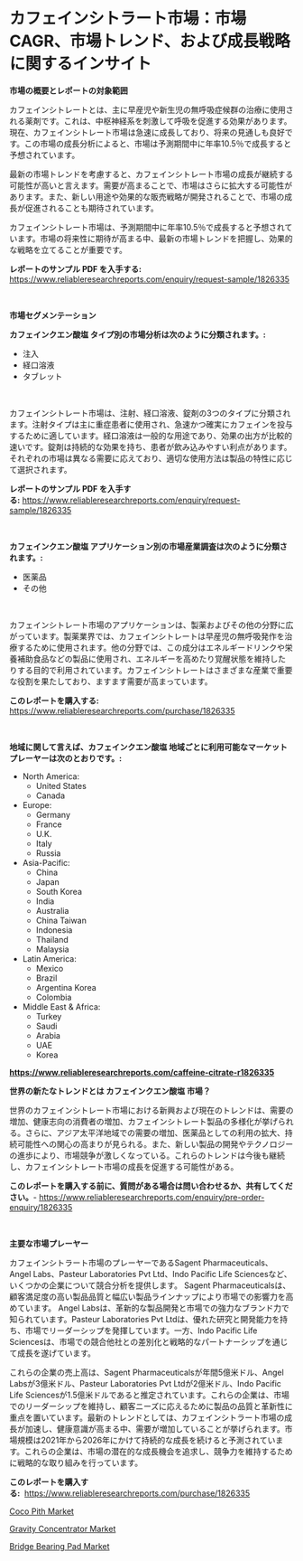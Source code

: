 <p><h1>カフェインシトラート市場：市場CAGR、市場トレンド、および成長戦略に関するインサイト</h1></p><p><strong>市場の概要とレポートの対象範囲</strong></p>
<p><p>カフェインシトレートとは、主に早産児や新生児の無呼吸症候群の治療に使用される薬剤です。これは、中枢神経系を刺激して呼吸を促進する効果があります。現在、カフェインシトレート市場は急速に成長しており、将来の見通しも良好です。この市場の成長分析によると、市場は予測期間中に年率10.5％で成長すると予想されています。</p><p>最新の市場トレンドを考慮すると、カフェインシトレート市場の成長が継続する可能性が高いと言えます。需要が高まることで、市場はさらに拡大する可能性があります。また、新しい用途や効果的な販売戦略が開発されることで、市場の成長が促進されることも期待されています。</p><p>カフェインシトレート市場は、予測期間中に年率10.5％で成長すると予想されています。市場の将来性に期待が高まる中、最新の市場トレンドを把握し、効果的な戦略を立てることが重要です。</p></p>
<p><strong>レポートのサンプル PDF を入手する:</strong> <a href="https://www.reliableresearchreports.com/enquiry/request-sample/1826335">https://www.reliableresearchreports.com/enquiry/request-sample/1826335</a></p>
<p>&nbsp;</p>
<p><strong>市場セグメンテーション</strong></p>
<p><strong>カフェインクエン酸塩 タイプ別の市場分析は次のように分類されます。:</strong></p>
<p><ul><li>注入</li><li>経口溶液</li><li>タブレット</li></ul></p>
<p>&nbsp;</p>
<p><p>カフェインシトレート市場は、注射、経口溶液、錠剤の3つのタイプに分類されます。注射タイプは主に重症患者に使用され、急速かつ確実にカフェインを投与するために適しています。経口溶液は一般的な用途であり、効果の出方が比較的速いです。錠剤は持続的な効果を持ち、患者が飲み込みやすい利点があります。それぞれの市場は異なる需要に応えており、適切な使用方法は製品の特性に応じて選択されます。</p></p>
<p><strong>レポートのサンプル PDF を入手する:</strong>&nbsp;<a href="https://www.reliableresearchreports.com/enquiry/request-sample/1826335">https://www.reliableresearchreports.com/enquiry/request-sample/1826335</a></p>
<p>&nbsp;</p>
<p><strong> カフェインクエン酸塩 アプリケーション別の市場産業調査は次のように分類されます。:</strong></p>
<p><ul><li>医薬品</li><li>その他</li></ul></p>
<p>&nbsp;</p>
<p><p>カフェインシトレート市場のアプリケーションは、製薬およびその他の分野に広がっています。製薬業界では、カフェインシトレートは早産児の無呼吸発作を治療するために使用されます。他の分野では、この成分はエネルギードリンクや栄養補助食品などの製品に使用され、エネルギーを高めたり覚醒状態を維持したりする目的で利用されています。カフェインシトレートはさまざまな産業で重要な役割を果たしており、ますます需要が高まっています。</p></p>
<p><strong>このレポートを購入する:</strong>&nbsp; <a href="https://www.reliableresearchreports.com/purchase/1826335">https://www.reliableresearchreports.com/purchase/1826335</a></p>
<p>&nbsp;</p>
<p><strong>地域に関して言えば、カフェインクエン酸塩 地域ごとに利用可能なマーケットプレーヤーは次のとおりです。:</strong></p>
<p><ul>
    <li>
        North America:
        <ul>
            <li>United States</li>
            <li>Canada</li>
        </ul>
    </li>
    <li>
        Europe:
        <ul>
            <li>Germany</li>
            <li>France</li>
            <li>U.K.</li>
            <li>Italy</li>
            <li>Russia</li>
        </ul>
    </li>
    <li>
        Asia-Pacific:
        <ul>
            <li>China</li>
            <li>Japan</li>
            <li>South Korea</li>
            <li>India</li>
            <li>Australia</li>
            <li>China Taiwan</li>
            <li>Indonesia</li>
            <li>Thailand</li>
            <li>Malaysia</li>
        </ul>
    </li>
    <li>
        Latin America:
        <ul>
            <li>Mexico</li>
            <li>Brazil</li>
            <li>Argentina Korea</li>
            <li>Colombia</li>
        </ul>
    </li>
    <li>
        Middle East & Africa:
        <ul>
            <li>Turkey</li>
            <li>Saudi</li>
            <li>Arabia</li>
            <li>UAE</li>
            <li>Korea</li>
        </ul>
    </li>
    </ul></p>
<p><strong><a href="https://www.reliableresearchreports.com/caffeine-citrate-r1826335">https://www.reliableresearchreports.com/caffeine-citrate-r1826335</a></strong>&nbsp;</p>
<p><strong>世界の新たなトレンドとは カフェインクエン酸塩 市場？</strong></p>
<p><p>世界のカフェインシトレート市場における新興および現在のトレンドは、需要の増加、健康志向の消費者の増加、カフェインシトレート製品の多様化が挙げられる。さらに、アジア太平洋地域での需要の増加、医薬品としての利用の拡大、持続可能性への関心の高まりが見られる。また、新しい製品の開発やテクノロジーの進歩により、市場競争が激しくなっている。これらのトレンドは今後も継続し、カフェインシトレート市場の成長を促進する可能性がある。</p></p>
<p><strong>このレポートを購入する前に、質問がある場合は問い合わせるか、共有してください。</strong>- <a href="https://www.reliableresearchreports.com/enquiry/pre-order-enquiry/1826335">https://www.reliableresearchreports.com/enquiry/pre-order-enquiry/1826335</a></p>
<p>&nbsp;</p>
<p><strong>主要な市場プレーヤー</strong></p>
<p><p>カフェインシトラート市場のプレーヤーであるSagent Pharmaceuticals、Angel Labs、Pasteur Laboratories Pvt Ltd、Indo Pacific Life Sciencesなど、いくつかの企業について競合分析を提供します。 Sagent Pharmaceuticalsは、顧客満足度の高い製品品質と幅広い製品ラインナップにより市場での影響力を高めています。 Angel Labsは、革新的な製品開発と市場での強力なブランド力で知られています。Pasteur Laboratories Pvt Ltdは、優れた研究と開発能力を持ち、市場でリーダーシップを発揮しています。一方、Indo Pacific Life Sciencesは、市場での競合他社との差別化と戦略的なパートナーシップを通じて成長を遂げています。</p><p>これらの企業の売上高は、Sagent Pharmaceuticalsが年間5億米ドル、Angel Labsが3億米ドル、Pasteur Laboratories Pvt Ltdが2億米ドル、Indo Pacific Life Sciencesが1.5億米ドルであると推定されています。これらの企業は、市場でのリーダーシップを維持し、顧客ニーズに応えるために製品の品質と革新性に重点を置いています。最新のトレンドとしては、カフェインシトラート市場の成長が加速し、健康意識が高まる中、需要が増加していることが挙げられます。市場規模は2021年から2026年にかけて持続的な成長を続けると予測されています。これらの企業は、市場の潜在的な成長機会を追求し、競争力を維持するために戦略的な取り組みを行っています。</p></p>
<p><strong>このレポートを購入する:</strong>&nbsp;&nbsp;<a href="https://www.reliableresearchreports.com/purchase/1826335">https://www.reliableresearchreports.com/purchase/1826335</a></p>
<p><p><a href="https://www.linkedin.com/pulse/coco-pith-market-size-reflecting-forecast-till-2031-type-zc0df?trackingId=ogQZQ%2BhgLDHwtdlqr%2FaD%2Fw%3D%3D">Coco Pith Market</a></p><p><a href="https://github.com/ruddyyedelwadw/Market-Research-Report-List-2/blob/main/gravity-concentrator-market.md">Gravity Concentrator Market</a></p><p><a href="https://www.linkedin.com/pulse/bridge-bearing-pad-market-dynamics-2024-2031-also-its-trends-tgs2f?trackingId=yyShi1ACHtIwwIEsqpjX8A%3D%3D">Bridge Bearing Pad Market</a></p></p>